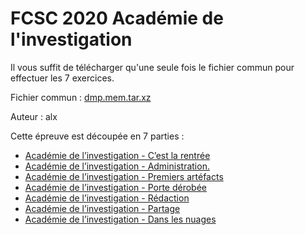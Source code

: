 # FCSC 2020 Académie de l'investigation

Il vous suffit de télécharger qu'une seule fois le fichier commun pour effectuer les 7 exercices.


Fichier commun : [dmp.mem.tar.xz](https://hackropole.fr/filer/fcsc2020-forensics-academie-de-l-investigation/public_filer/dmp.mem.tar.xz)


Auteur : alx


Cette épreuve est découpée en 7 parties :
- [Académie de l’investigation - C’est la rentrée](README_1_7.md)
- [Académie de l’investigation - Administration.](README_2_7.md)
- [Académie de l’investigation - Premiers artéfacts](README_3_7.md)
- [Académie de l’investigation - Porte dérobée](README_4_7.md)
- [Académie de l’investigation - Rédaction](README_5_7.md)
- [Académie de l’investigation - Partage](README_6_7.md)
- [Académie de l’investigation - Dans les nuages](README_7_7.md)


